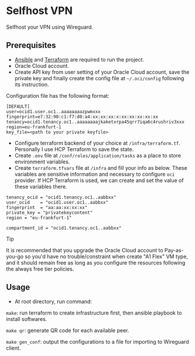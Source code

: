 # Selfhost VPN

Selfhost your VPN using Wireguard.

## Prerequisites

- [Ansible](https://docs.ansible.com/ansible/latest/installation_guide/intro_installation.html) and [Terraform](https://developer.hashicorp.com/terraform/install) are required to run the project.
- Oracle Cloud account.
- Create API key from user setting of your Oracle Cloud account, save the private key and finally create the config file at `~/.oci/config` following its instruction.

Configuration file has the following format:

```text
[DEFAULT]
user=ocid1.user.oc1..aaaaaaaazpwmxxx
fingerprint=e7:32:90:c1:f7:d0:a4:xx:xx:xx:x:xx:xx:xx:xx:xx
tenancy=ocid1.tenancy.oc1..aaaaaaaajkaketxrpa45qrr7iqa6c4rushriv3xxx
region=eu-frankfurt-1
key_file=<path to your private keyfile>
```

- Configure terraform backend of your choice at `/infra/terraform.tf`. Personally I use HCP Terraform to save the state.
- Create `.env` file at `/conf/roles/application/tasks` as a place to store environment variables.
- Create `terraform.tfvars` file at `/infra` and fill your info as below. These variables are sensitive information and necessary to configure `oci` provider. If HCP Terraform is used, we can create and set the value of these variables there.

```text
tenancy_ocid = "ocid1.tenancy.oc1..aabbxx"
user_ocid    = "ocid1.user.oc1..aabbxx"
fingerprint  = "aa:aa:xx:xx:xx"
private_key = "privatekeycontent"
region = "eu-frankfurt-1"

compartment_id = "ocid1.tenancy.oc1..aabbxx"
```

> [!TIP]
> It is recommended that you upgrade the Oracle Cloud account to Pay-as-you-go so
> you'd have no trouble/constraint when create "A1 Flex" VM type, and it should remain free as long as you configure the resources following the always free tier policies.

## Usage

- At root directory, run command:

`make`: run terraform to create infrastructure first, then ansible playbook to install softwares.

`make qr`: generate QR code for each available peer.

`make gen_conf`: output the configurations to a file for importing to Wireguard client.
